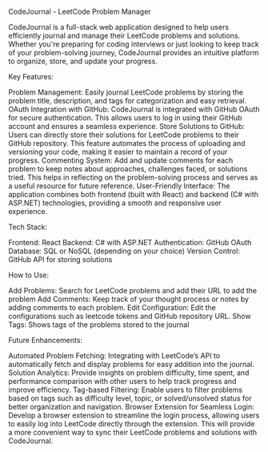 CodeJournal - LeetCode Problem Manager

CodeJournal is a full-stack web application designed to help users efficiently journal and manage their LeetCode problems and solutions. Whether you're preparing for coding interviews or just looking to keep track of your problem-solving journey, CodeJournal provides an intuitive platform to organize, store, and update your progress.

Key Features: 

Problem Management: Easily journal LeetCode problems by storing the problem title, description, and tags for categorization and easy retrieval. OAuth Integration with GitHub: CodeJournal is integrated with GitHub OAuth for secure authentication. This allows users to log in using their GitHub account and ensures a seamless experience. Store Solutions to GitHub: Users can directly store their solutions for LeetCode problems to their GitHub repository. This feature automates the process of uploading and versioning your code, making it easier to maintain a record of your progress. Commenting System: Add and update comments for each problem to keep notes about approaches, challenges faced, or solutions tried. This helps in reflecting on the problem-solving process and serves as a useful resource for future reference. User-Friendly Interface: The application combines both frontend (built with React) and backend (C# with ASP.NET) technologies, providing a smooth and responsive user experience.

Tech Stack:

Frontend: React Backend: C# with ASP.NET Authentication: GitHub OAuth Database: SQL or NoSQL (depending on your choice) Version Control: GitHub API for storing solutions

How to Use:

Add Problems: Search for LeetCode problems and add their URL to add the problem Add Comments: Keep track of your thought process or notes by adding comments to each problem. Edit Configuration: Edit the configurations such as leetcode tokens and GitHub repository URL. Show Tags: Shows tags of the problems stored to the journal

Future Enhancements:

Automated Problem Fetching: Integrating with LeetCode’s API to automatically fetch and display problems for easy addition into the journal. Solution Analytics: Provide insights on problem difficulty, time spent, and performance comparison with other users to help track progress and improve efficiency. Tag-based Filtering: Enable users to filter problems based on tags such as difficulty level, topic, or solved/unsolved status for better organization and navigation. Browser Extension for Seamless Login: Develop a browser extension to streamline the login process, allowing users to easily log into LeetCode directly through the extension. This will provide a more convenient way to sync their LeetCode problems and solutions with CodeJournal.
